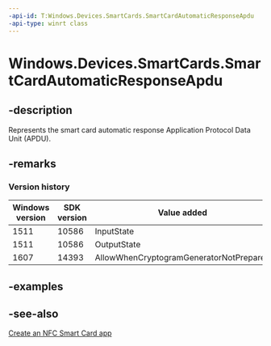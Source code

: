 ```yaml
---
-api-id: T:Windows.Devices.SmartCards.SmartCardAutomaticResponseApdu
-api-type: winrt class
---
```


<!-- Class syntax.
public class SmartCardAutomaticResponseApdu : Windows.Devices.SmartCards.ISmartCardAutomaticResponseApdu, Windows.Devices.SmartCards.ISmartCardAutomaticResponseApdu2, Windows.Devices.SmartCards.ISmartCardAutomaticResponseApdu3
-->

# Windows.Devices.SmartCards.SmartCardAutomaticResponseApdu

## -description
Represents the smart card automatic response Application Protocol Data Unit (APDU).

## -remarks

### Version history

| Windows version | SDK version | Value added |
| -- | -- | -- |
| 1511 | 10586 | InputState |
| 1511 | 10586 | OutputState |
| 1607 | 14393 | AllowWhenCryptogramGeneratorNotPrepared |

## -examples

## -see-also
[Create an NFC Smart Card app](https://msdn.microsoft.com/library/26834a51-512b-485b-84c8-abf713787588)
